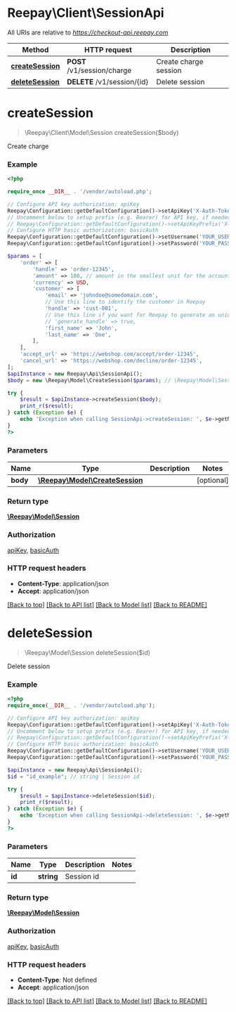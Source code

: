 # Reepay\Client\SessionApi

All URIs are relative to *https://checkout-api.reepay.com*

Method | HTTP request | Description
------------- | ------------- | -------------
[**createSession**](SessionApi.md#createSession) | **POST** /v1/session/charge | Create charge session
[**deleteSession**](SessionApi.md#deleteSession) | **DELETE** /v1/session/{id} | Delete session

# **createSession**
> \Reepay\Client\Model\Session createSession($body)

Create charge

### Example
```php
<?php

require_once __DIR__ . '/vendor/autoload.php';

// Configure API key authorization: apiKey
Reepay\Configuration::getDefaultConfiguration()->setApiKey('X-Auth-Token', 'YOUR_API_KEY');
// Uncomment below to setup prefix (e.g. Bearer) for API key, if needed
// Reepay\Configuration::getDefaultConfiguration()->setApiKeyPrefix('X-Auth-Token', 'Bearer');
// Configure HTTP basic authorization: basicAuth
Reepay\Configuration::getDefaultConfiguration()->setUsername('YOUR_USERNAME');
Reepay\Configuration::getDefaultConfiguration()->setPassword('YOUR_PASSWORD');

$params = [
    'order' => [
        'handle' => 'order-12345',
        'amount' => 100, // amount in the smallest unit for the account currency, e.g. cents for USD
        'currency' => USD,
        'customer' => [
            'email' => 'johndoe@somedomain.com',
            // Use this line to identify the customer in Reepay
            'handle' => 'cust-001',
            // Use this line if you want for Reepay to generate an unique handle for the customer
            // 'generate_handle' => true,
            'first_name' => 'John',
            'last_name' => 'Doe',
        ],
    ],
    'accept_url' => 'https://webshop.com/accept/order-12345',
    'cancel_url' => 'https://webshop.com/decline/order-12345',
];
$apiInstance = new Reepay\Api\SessionApi();
$body = new \Reepay\Model\CreateSession($params); // \Reepay\Model\Session |

try {
    $result = $apiInstance->createSession($body);
    print_r($result);
} catch (Exception $e) {
    echo 'Exception when calling SessionApi->createSession: ', $e->getMessage(), PHP_EOL;
}
?>
```

### Parameters

Name | Type | Description  | Notes
------------- | ------------- | ------------- | -------------
 **body** | [**\Reepay\Model\CreateSession**](../Model/CreateSession.md)|  | [optional]

### Return type

[**\Reepay\Model\Session**](../Model/Session.md)

### Authorization

[apiKey](../../README.md#apiKey), [basicAuth](../../README.md#basicAuth)

### HTTP request headers

 - **Content-Type**: application/json
 - **Accept**: application/json

[[Back to top]](#) [[Back to API list]](../../README.md#documentation-for-api-endpoints) [[Back to Model list]](../../README.md#documentation-for-models) [[Back to README]](../../README.md)

# **deleteSession**
> \Reepay\Model\Session deleteSession($id)

Delete session



### Example
```php
<?php
require_once(__DIR__ . '/vendor/autoload.php');

// Configure API key authorization: apiKey
Reepay\Configuration::getDefaultConfiguration()->setApiKey('X-Auth-Token', 'YOUR_API_KEY');
// Uncomment below to setup prefix (e.g. Bearer) for API key, if needed
// Reepay\Configuration::getDefaultConfiguration()->setApiKeyPrefix('X-Auth-Token', 'Bearer');
// Configure HTTP basic authorization: basicAuth
Reepay\Configuration::getDefaultConfiguration()->setUsername('YOUR_USERNAME');
Reepay\Configuration::getDefaultConfiguration()->setPassword('YOUR_PASSWORD');

$apiInstance = new Reepay\Api\SessionApi();
$id = "id_example"; // string | Session id

try {
    $result = $apiInstance->deleteSession($id);
    print_r($result);
} catch (Exception $e) {
    echo 'Exception when calling SessionApi->deleteSession: ', $e->getMessage(), PHP_EOL;
}
?>
```

### Parameters

Name | Type | Description  | Notes
------------- | ------------- | ------------- | -------------
 **id** | **string**| Session id |

### Return type

[**\Reepay\Model\Session**](../Model/Session.md)

### Authorization

[apiKey](../../README.md#apiKey), [basicAuth](../../README.md#basicAuth)

### HTTP request headers

 - **Content-Type**: Not defined
 - **Accept**: application/json

[[Back to top]](#) [[Back to API list]](../../README.md#documentation-for-api-endpoints) [[Back to Model list]](../../README.md#documentation-for-models) [[Back to README]](../../README.md)
